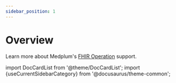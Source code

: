 ```yaml
---
sidebar_position: 1
---
```


# Overview

Learn more about Medplum's [FHIR Operation](https://www.hl7.org/fhir/operationslist.html) support.

import DocCardList from '@theme/DocCardList';
import {useCurrentSidebarCategory} from '@docusaurus/theme-common';

<DocCardList items={useCurrentSidebarCategory().items}/>
